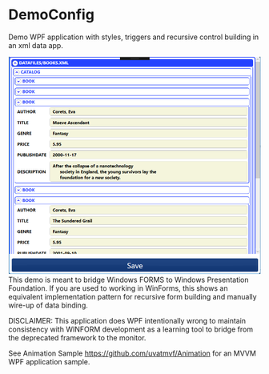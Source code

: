# DemoConfig
Demo WPF application with styles, triggers and recursive control building in an xml data app.

![Screen Grab](https://github.com/uvatmvf/WpfXmlDemo/blob/master/Images/Capture.PNG)
This demo is meant to bridge Windows FORMS to Windows Presentation Foundation. If you are used to working 
in WinForms, this shows an equivalent implementation pattern for recursive form building and manually wire-up of data binding.

DISCLAIMER: This application does WPF intentionally wrong to maintain consistency with WINFORM development as a learning tool to 
bridge from the deprecated framework to the monitor.

See Animation Sample https://github.com/uvatmvf/Animation for an MVVM WPF application sample.
